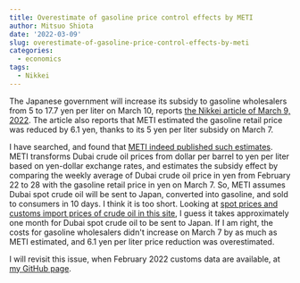 ```yaml
---
title: Overestimate of gasoline price control effects by METI
author: Mitsuo Shiota
date: '2022-03-09'
slug: overestimate-of-gasoline-price-control-effects-by-meti
categories:
  - economics
tags:
  - Nikkei
---
```


The Japanese government will increase its subsidy to gasoline wholesalers from 5 to 17.7 yen per liter on March 10, reports [the Nikkei article of March 9, 2022](https://www.nikkei.com/article/DGXZQOUA089YU0Y2A300C2000000/). The article also reports that METI estimated the gasoline retail price was reduced by 6.1 yen, thanks to its 5 yen per liter subsidy on March 7.

I have searched, and found that [METI indeed published such estimates](https://nenryo-gekihenkanwa.jp/result_rev5.pdf). METI transforms Dubai crude oil prices from dollar per barrel to yen per liter based on yen-dollar exchange rates, and estimates the subsidy effect by comparing the weekly average of Dubai crude oil price in yen from February 22 to 28 with the gasoline retail price in yen on March 7. So, METI assumes Dubai spot crude oil will be sent to Japan, converted into gasoline, and sold to consumers in 10 days. I think it is too short. Looking at [spot prices and customs import prices of crude oil in this site](https://pps-net.org/statistics/crude-oil2), I guess it takes approximately one month for Dubai spot crude oil to be sent to Japan. If I am right, the costs for gasoline wholesalers didn't increase on March 7 by as much as METI estimated, and 6.1 yen per liter price reduction was overestimated.

I will revisit this issue, when February 2022 customs data are available, at [my GitHub page](https://github.com/mitsuoxv/jp-gasoline).
